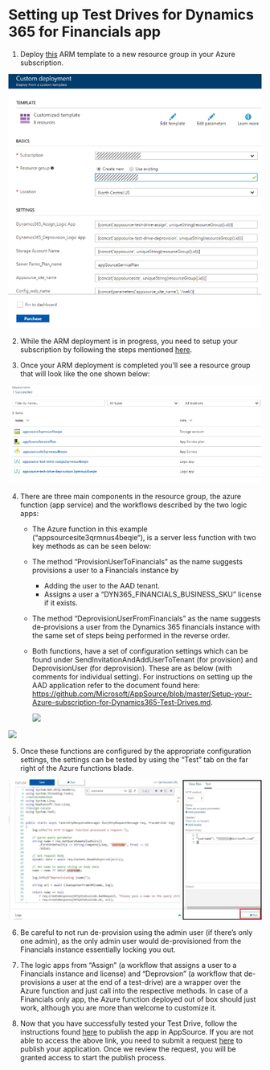 # Setting up Test Drives for Dynamics 365 for Financials app

1. Deploy [this](https://ms.portal.azure.com/#create/Microsoft.Template/uri/https%3A%2F%2Ffunction67291141857a.blob.core.windows.net%2Fsamplearmtemplates%2Farm-template-financials.json) ARM template to a new resource group in your Azure subscription. 

![](https://github.com/Azure/AzureTestDrive/blob/master/AzureTestDriveImages/Dynamics365TestDrive1.png)

2. While the ARM deployment is in progress, you need to setup your subscription by following the steps mentioned [here](https://github.com/Microsoft/AppSource/blob/master/Setup-your-Azure-subscription-for-Dynamics365-Financials-Test-Drives.md). 

3. Once your ARM deployment is completed you’ll see a resource group that will look like the one shown below:

![](https://github.com/Azure/AzureTestDrive/blob/master/AzureTestDriveImages/Dynamics365TestDrive2.png)

4. There are three main components in the resource group, the azure function (app service) and the workflows described by the two logic apps:
      * The Azure function in this example (“appsourcesite3qrmnus4beqie“), is a server less function with two key methods as can be seen below:
      * The method “ProvisionUserToFinancials” as the name suggests provisions a user to a Financials instance by
           * Adding the user to the AAD tenant.
           * Assigns a user a “DYN365_FINANCIALS_BUSINESS_SKU” license if it exists.
      * The method “DeprovisionUserFromFinancials” as the name suggests de-provisions a user from the Dynamics 365 financials instance with the same set of steps being performed in the reverse order.
      * Both functions, have a set of configuration settings which can be found under SendInvitationAndAddUserToTenant (for provision) and DeprovisionUser (for deprovision). These are as below (with comments for individual setting). For instructions on setting up the AAD application refer to the document found here: https://github.com/Microsoft/AppSource/blob/master/Setup-your-Azure-subscription-for-Dynamics365-Test-Drives.md. 

 
           ![](https://github.com/Microsoft/AppSource/blob/master/Images/Financials/Dynamics365FinancialsFunctionsList.PNG)

![](https://github.com/Microsoft/AppSource/blob/master/Images/Financials/Dynamics365FinancialsconfigSettings.PNG)

5.	Once these functions are configured by the appropriate configuration settings, the settings can be tested by using the “Test” tab on the far right of the Azure functions blade.
 
![](https://github.com/Azure/AzureTestDrive/blob/master/AzureTestDriveImages/Dynamics365TestDrive5.jpg)

6.	Be careful to not run de-provision using the admin user (if there’s only one admin), as the only admin user would de-provisioned from the Financials instance essentially locking you out.

7.	The logic apps from “Assign” (a workflow that assigns a user to a Financials instance and license) and “Deprovsion” (a workflow that de-provisions a user at the end of a test-drive) are a wrapper over the Azure function and just call into the respective methods. In case of a Financials only app, the Azure function deployed out of box should just work, although you are more than welcome to customize it.

8.   Now that you have successfully tested your Test Drive, follow the instructions found [here](https://cloudpartner.azure.com/#documentation/logic-app-test-drive) to publish the app in AppSource. 
If you are not able to access the above link, you need to submit a request [here](https://appsource.microsoft.com/en-us/partners/list-an-app) to publish your application. Once we review the request, you will be granted access to start the publish process.

